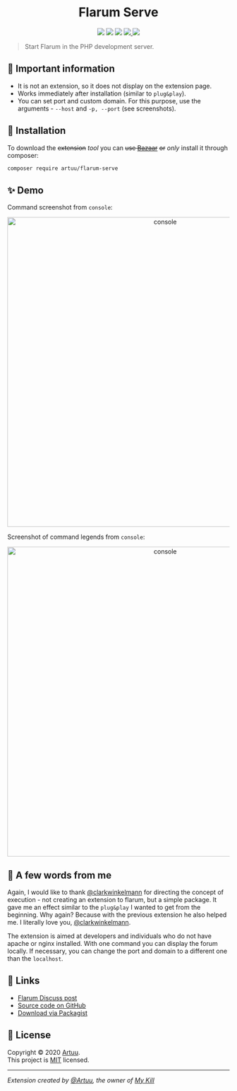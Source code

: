 <h1 align="center">Flarum Serve</h1>
<p align="center">
  <img src="https://img.shields.io/github/release/Artuuuu/flarum-serve.svg" />
  <img src="https://img.shields.io/github/release-date/Artuuuu/flarum-serve.svg" />
  <img src="https://img.shields.io/github/languages/top/Artuuuu/flarum-serve.svg" />
  <a href="https://packagist.org/packages/Artuu/flarum-serve">
    <img src="https://img.shields.io/packagist/dt/Artuu/flarum-serve.svg" target="_blank" />
  </a>
  <a href="https://github.com/Artuuuu/flarum-serve/blob/master/LICENSE">
    <img src="https://img.shields.io/badge/license-MIT-yellow.svg" target="_blank" />
  </a>
</p>

> Start Flarum in the PHP development server.

## 📢 Important information

- It is not an extension, so it does not display on the extension page.
- Works immediately after installation (similar to `plug&play`).
- You can set port and custom domain. For this purpose, use the arguments - `--host` and `-p, --port` (see screenshots).

## 🚀 Installation

To download the ~~extension~~ _tool_ you can ~~use [Bazaar](https://discuss.flarum.org/d/5151-flagrow-bazaar-the-extension-marketplace)~~ ~~or~~ _only_ install it through composer:

```bash
composer require artuu/flarum-serve
```

## ✨ Demo

Command screenshot from `console`:

<p align="center">
  <img width="700" align="center" src="https://i.imgur.com/NgqvqBO.png" alt="console"/>
</p>

Screenshot of command legends from `console`:

<p align="center">
  <img width="700" align="center" src="https://i.imgur.com/SU7wEvh.png" alt="console"/>
</p>

## 👋 A few words from me

Again, I would like to thank [@clarkwinkelmann](https://discuss.flarum.org/u/clarkwinkelmann) for directing the concept of execution - not creating an extension to flarum, but a simple package. It gave me an effect similar to the `plug&play` I wanted to get from the beginning. Why again? Because with the previous extension he also helped me. I literally love you, [@clarkwinkelmann](https://discuss.flarum.org/u/clarkwinkelmann).

The extension is aimed at developers and individuals who do not have apache or nginx installed. With one command you can display the forum locally. If necessary, you can change the port and domain to a different one than the `localhost`.

## 🔗 Links

- [Flarum Discuss post](https://discuss.flarum.org/d/22748-serve-by-artuu)
- [Source code on GitHub](https://github.com/Artuuuu/flarum-serve)
- [Download via Packagist](https://packagist.org/packages/Artuu/flarum-serve)

## 📝 License

Copyright © 2020 [Artuu](https://mykill.pl/u/Artuu).<br /> This project is [MIT](https://github.com/Artuuuu/flarum-serve/blob/master/LICENSE) licensed.

---

_Extension created by [@Artuu](https://github.com/Artuuuu), the owner of [My Kill](https://mykill.pl)_
